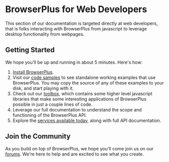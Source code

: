 # BrowserPlus for Web Developers

This section of our documentation is targeted directly at web developers, that is folks interacting with
BrowserPlus from javascript to leverage desktop functionality from webpages.

## Getting Started

We hope you'll be up and running in about 5 minutes. Here's how:

1. [Install BrowserPlus](http://browserplus.yahoo.com/install/).
2. Visit our [code samples](http://browserplus.yahoo.com/developer/web/code/introduction/) to see standalone 
   working examples that use BrowserPlus. You may copy the source of any of these examples to your disk, 
   and start playing with it.
3. Check out our [toolbox](http://browserplus.yahoo.com/developer/web/toolbox/installer/), which contains 
   some higher level javascript libraries that make some interesting applications of BrowserPlus possible 
   in just a couple lines of code.
4. Leverage our full documentation to understand the scope and functioning of the BrowserPlus API.
5. Explore the [services available today](http://browserplus.yahoo.com/developer/explore/), along 
   with full API documentation.

## Join the Community

As you build on top of BrowserPlus, we hope you'll come join us on our
[forums](http://developer.yahoo.net/forum/index.php?showforum=90). We're here to help and are excited to see what
you create.